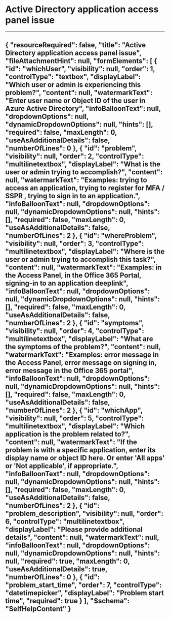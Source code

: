 <properties
    pageTitle="Active Directory application access panel issue"
    description="appsaccesspaneldatacollectiondoc"
    authors="anupnadigm"
    selfHelpType="problemScopingQuestions"
    supportTopicIds="32570265"
    productPesIds="14785,16575"
    cloudEnvironments="public, Fairfax, Mooncake, usnat, ussec"
    schemaVersion="1"
    articleID="59f008b6-1525-48d0-aded-235559b387b3"
    	ownershipId="AzureIdentity_AppDevelopmentAndRegistration"
/>

# Active Directory application access panel issue

---
{
    "resourceRequired": false,
    "title": "Active Directory application access panel issue",
    "fileAttachmentHint": null,
    "formElements": [
        {
            "id": "whichUser",
            "visibility": null,
            "order": 1,
            "controlType": "textbox",
            "displayLabel": "Which user or admin is experiencing this problem?",
            "content": null,
            "watermarkText": "Enter user name or Object ID of the user in Azure Active Directory",
            "infoBalloonText": null,
            "dropdownOptions": null,
            "dynamicDropdownOptions": null,
            "hints": [],
            "required": false,
            "maxLength": 0,
            "useAsAdditionalDetails": false,
            "numberOfLines": 0
        },
        {
            "id": "problem",
            "visibility": null,
            "order": 2,
            "controlType": "multilinetextbox",
            "displayLabel": "What is the user or admin trying to accomplish?",
            "content": null,
            "watermarkText": "Examples: trying to access an application, trying to register for MFA / SSPR , trying to sign in to an application.",
            "infoBalloonText": null,
            "dropdownOptions": null,
            "dynamicDropdownOptions": null,
            "hints": [],
            "required": false,
            "maxLength": 0,
            "useAsAdditionalDetails": false,
            "numberOfLines": 2
        },
        {
            "id": "whereProblem",
            "visibility": null,
            "order": 3,
            "controlType": "multilinetextbox",
            "displayLabel": "Where is the user or admin trying to accomplish this task?",
            "content": null,
            "watermarkText": "Examples: in the Access Panel, in the Office 365 Portal, signing-in to an application deeplink",
            "infoBalloonText": null,
            "dropdownOptions": null,
            "dynamicDropdownOptions": null,
            "hints": [],
            "required": false,
            "maxLength": 0,
            "useAsAdditionalDetails": false,
            "numberOfLines": 2
        },
        {
            "id": "symptoms",
            "visibility": null,
            "order": 4,
            "controlType": "multilinetextbox",
            "displayLabel": "What are the symptoms of the problem?",
            "content": null,
            "watermarkText": "Examples: error message in the Access Panel, error message on signing in, error message in the Office 365 portal",
            "infoBalloonText": null,
            "dropdownOptions": null,
            "dynamicDropdownOptions": null,
            "hints": [],
            "required": false,
            "maxLength": 0,
            "useAsAdditionalDetails": false,
            "numberOfLines": 2
        },
        {
            "id": "whichApp",
            "visibility": null,
            "order": 5,
            "controlType": "multilinetextbox",
            "displayLabel": "Which application is the problem related to?",
            "content": null,
            "watermarkText": "If the problem is with a specific application, enter its display name or object ID here. Or enter 'All apps' or 'Not applicable', if appropriate.",
            "infoBalloonText": null,
            "dropdownOptions": null,
            "dynamicDropdownOptions": null,
            "hints": [],
            "required": false,
            "maxLength": 0,
            "useAsAdditionalDetails": false,
            "numberOfLines": 2
        },
        {
            "id": "problem_description",
            "visibility": null,
            "order": 6,
            "controlType": "multilinetextbox",
            "displayLabel": "Please provide additional details",
            "content": null,
            "watermarkText": null,
            "infoBalloonText": null,
            "dropdownOptions": null,
            "dynamicDropdownOptions": null,
            "hints": null,
            "required": true,
            "maxLength": 0,
            "useAsAdditionalDetails": true,
            "numberOfLines": 0
        },
        {
            "id": "problem_start_time",
            "order": 7,
            "controlType": "datetimepicker",
            "displayLabel": "Problem start time",
            "required": true
        }
    ],
    "$schema": "SelfHelpContent"
}
---